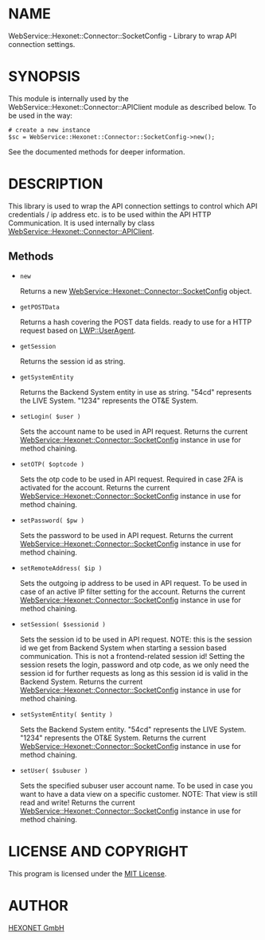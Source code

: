 # NAME

WebService::Hexonet::Connector::SocketConfig - Library to wrap API connection settings.

# SYNOPSIS

This module is internally used by the WebService::Hexonet::Connector::APIClient module as described below.
To be used in the way:

    # create a new instance
    $sc = WebService::Hexonet::Connector::SocketConfig->new();

See the documented methods for deeper information.

# DESCRIPTION

This library is used to wrap the API connection settings to control which API credentials / ip address etc.
is to be used within the API HTTP Communication.
It is used internally by class [WebService::Hexonet::Connector::APIClient](https://metacpan.org/pod/WebService%3A%3AHexonet%3A%3AConnector%3A%3AAPIClient).

## Methods

- `new`

  Returns a new [WebService::Hexonet::Connector::SocketConfig](https://metacpan.org/pod/WebService%3A%3AHexonet%3A%3AConnector%3A%3ASocketConfig) object.

- `getPOSTData`

  Returns a hash covering the POST data fields. ready to use for
  a HTTP request based on [LWP::UserAgent](https://metacpan.org/pod/LWP%3A%3AUserAgent).

- `getSession`

  Returns the session id as string.

- `getSystemEntity`

  Returns the Backend System entity in use as string.
  "54cd" represents the LIVE System.
  "1234" represents the OT&E System.

- `setLogin( $user )`

  Sets the account name to be used in API request.
  Returns the current [WebService::Hexonet::Connector::SocketConfig](https://metacpan.org/pod/WebService%3A%3AHexonet%3A%3AConnector%3A%3ASocketConfig) instance in use for method chaining.

- `setOTP( $optcode )`

  Sets the otp code to be used in API request.
  Required in case 2FA is activated for the account.
  Returns the current [WebService::Hexonet::Connector::SocketConfig](https://metacpan.org/pod/WebService%3A%3AHexonet%3A%3AConnector%3A%3ASocketConfig) instance in use for method chaining.

- `setPassword( $pw )`

  Sets the password to be used in API request.
  Returns the current [WebService::Hexonet::Connector::SocketConfig](https://metacpan.org/pod/WebService%3A%3AHexonet%3A%3AConnector%3A%3ASocketConfig) instance in use for method chaining.

- `setRemoteAddress( $ip )`

  Sets the outgoing ip address to be used in API request.
  To be used in case of an active IP filter setting for the account.
  Returns the current [WebService::Hexonet::Connector::SocketConfig](https://metacpan.org/pod/WebService%3A%3AHexonet%3A%3AConnector%3A%3ASocketConfig) instance in use for method chaining.

- `setSession( $sessionid )`

  Sets the session id to be used in API request.
  NOTE: this is the session id we get from Backend System
  when starting a session based communication.
  This is not a frontend-related session id!
  Setting the session resets the login, password and otp code,
  as we only need the session id for further requests as long
  as this session id is valid in the Backend System.
  Returns the current [WebService::Hexonet::Connector::SocketConfig](https://metacpan.org/pod/WebService%3A%3AHexonet%3A%3AConnector%3A%3ASocketConfig) instance in use for method chaining.

- `setSystemEntity( $entity )`

  Sets the Backend System entity.
  "54cd" represents the LIVE System.
  "1234" represents the OT&E System.
  Returns the current [WebService::Hexonet::Connector::SocketConfig](https://metacpan.org/pod/WebService%3A%3AHexonet%3A%3AConnector%3A%3ASocketConfig) instance in use for method chaining.

- `setUser( $subuser )`

  Sets the specified subuser user account name.
  To be used in case you want to have a data view on a specific customer.
  NOTE: That view is still read and write!
  Returns the current [WebService::Hexonet::Connector::SocketConfig](https://metacpan.org/pod/WebService%3A%3AHexonet%3A%3AConnector%3A%3ASocketConfig) instance in use for method chaining.

# LICENSE AND COPYRIGHT

This program is licensed under the [MIT License](https://raw.githubusercontent.com/centralnicgroup-opensource/rtldev-middleware-perl-sdk/master/LICENSE).

# AUTHOR

[HEXONET GmbH](https://www.hexonet.net)
